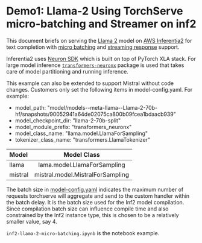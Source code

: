 # Demo1: Llama-2 Using TorchServe micro-batching and Streamer on inf2

This document briefs on serving the [Llama 2](https://huggingface.co/meta-llama) model on [AWS Inferentia2](https://aws.amazon.com/ec2/instance-types/inf2/) for text completion with [micro batching](https://github.com/pytorch/serve/tree/96450b9d0ab2a7290221f0e07aea5fda8a83efaf/examples/micro_batching) and [streaming response](https://github.com/pytorch/serve/blob/96450b9d0ab2a7290221f0e07aea5fda8a83efaf/docs/inference_api.md#curl-example-1) support.

Inferentia2 uses [Neuron SDK](https://aws.amazon.com/machine-learning/neuron/) which is built on top of PyTorch XLA stack. For large model inference [`transformers-neuronx`](https://github.com/aws-neuron/transformers-neuronx) package is used that takes care of model partitioning and running inference.

This example can also be extended to support Mistral without code changes. Customers only set the following items in model-config.yaml. For example:
* model_path: "model/models--meta-llama--Llama-2-70b-hf/snapshots/90052941a64de02075ca800b09fcea1bdaacb939"
* model_checkpoint_dir: "llama-2-70b-split"
* model_module_prefix: "transformers_neuronx"
* model_class_name: "llama.model.LlamaForSampling"
* tokenizer_class_name: "transformers.LlamaTokenizer"

| Model       | Model Class                        |
| :---        | :----:                             |
| llama       | lama.model.LlamaForSampling        |
| mistral     | mistral.model.MistralForSampling   |


The batch size in [model-config.yaml](model-config.yaml) indicates the maximum number of requests torchserve will aggregate and send to the custom handler within the batch delay. It is the batch size used for the Inf2 model compilation.
Since compilation batch size can influence compile time and also constrained by the Inf2 instance type, this is chosen to be a relatively smaller value, say 4.

`inf2-llama-2-micro-batching.ipynb` is the notebook example.
